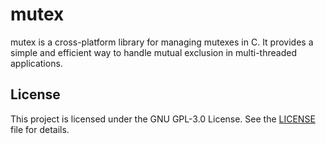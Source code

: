 # mutex

mutex is a cross-platform library for managing mutexes in C.
It provides a simple and efficient way to handle mutual exclusion in multi-threaded applications.

## License

This project is licensed under the GNU GPL-3.0 License. See the [LICENSE](LICENSE) file for details.
